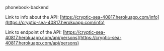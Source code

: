 phonebook-backend

Link to info about the API: [https://cryptic-sea-40817.herokuapp.com/info](https://cryptic-sea-40817.herokuapp.com/info)

Link to endpoint of the API: [https://cryptic-sea-40817.herokuapp.com/api/persons](https://cryptic-sea-40817.herokuapp.com/api/persons)

